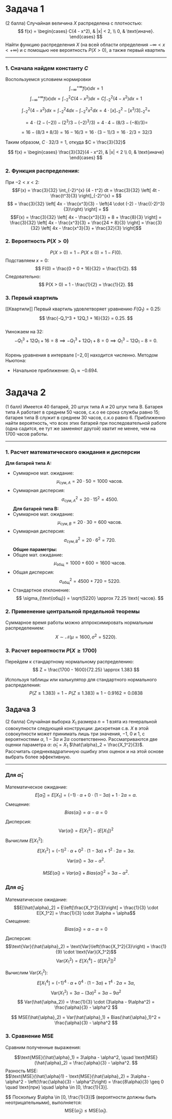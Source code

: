 # Задача 1
(2 балла)
Случайная величина $X$ распределена с плотностью:
$$
f(x) = 
\begin{cases} 
C(4 - x^2), & |x| < 2, \\
0, & \text{иначе}.
\end{cases}  
 $$
 Найти функцию распределения $X$ (на всей области определения $-\infty < x < +\infty$) и с помощью нее вероятность $P(X>0)$, а также первый квартиль
 
---
### 1. Сначала найдем константу $C$

Воспользуемся условием нормировки
$$\int_{-\infty}^{+\infty} f(x) dx = 1$$
$$\int_{-\infty}^{+\infty} f(x) dx = \int_{-2}^{2} C(4 - x^2) dx = C \int_{-2}^{2} (4 - x^2) dx = 1$$

$$\int_{-2}^{2} (4 - x^2) dx = \int_{-2}^{2} 4 dx - \int_{-2}^{2} x^2 dx = 4 \cdot [x]_{-2}^{2} - [x^3/3]_{-2}^{2} =$$

$$= 4 \cdot (2 - (-2)) - (2^3/3 - (-2)^3/3) = 4 \cdot 4 - (8/3 - (-8)/3) =$$

$$= 16 - (8/3 + 8/3) = 16 - 16/3 = 16 \cdot (3-1)/3 = 16 \cdot 2/3 = 32/3$$

Таким образом, $C \cdot 32/3 = 1$, откуда $C = \frac{3}{32}$

$$
f(x) = \begin{cases}
\frac{3}{32}(4 - x^2), & |x| < 2 \\
0, & \text{иначе}
\end{cases}
$$

### 2. Функция распределения:
 При $-2 < x < 2$:
   $$F(x) = \frac{3}{32} \int_{-2}^{x} (4 - t^2) dt = \frac{3}{32} \left[ 4t - \frac{t^3}{3} \right]_{-2}^{x} = $$
   $$ = \frac{3}{32} \left[ 4x - \frac{x^3}{3} - \left(4 \cdot (-2) - \frac{(-2)^3}{3}\right) \right] = $$
   $$F(x) = \frac{3}{32} \left[ 4x - \frac{x^3}{3} + 8 + \frac{8}{3} \right] = \frac{3}{32} \left[ 4x - \frac{x^3}{3} + \frac{24 + 8}{3} \right] = \frac{3}{32} \left[ 4x - \frac{x^3}{3} + \frac{32}{3} \right]$$

### 2. Вероятность $P(X > 0)$
$$
P(X > 0) = 1 - P(X \leq 0) = 1 - F(0).
$$
Подставляем $x = 0$:  
$$
F(0) = \frac{0 + 0 + 16}{32} = \frac{1}{2}.
$$
Следовательно:  
$$
P(X > 0) = 1 - \frac{1}{2} = \frac{1}{2}.
$$
### 3. Первый квартиль
[[Квартили]]
Первый квартиль удовлетворяет уравнению $F(Q_1) = 0.25$:  
$$
\frac{-Q_1^3 + 12Q_1 + 16}{32} = 0.25.
$$  
Умножаем на 32:  
$$
-Q_1^3 + 12Q_1 + 16 = 8 \implies -Q_1^3 + 12Q_1 + 8 = 0 \implies Q_1^3 - 12Q_1 - 8 = 0.
$$  
Корень уравнения в интервале $[-2, 0]$ находится численно. Методом Ньютона:  
- Начальное приближение: $Q_1 \approx -0.694$.  

# Задача 2
(1 балл)
Имеется 40 батарей, 20 штук типа A и 20 штук типа B. Батарея типа A работает в среднем 50 часов, с.к.о ее срока службы равно 15; батарея типа B служит в среднем 30 часов, с.к.о равно 6. Приближенно найти вероятность, что всех этих батарей при последовательной работе (одна садится, ее тут же заменяют другой) хватит не менее, чем на 1700 часов работы.

---
### 1. Расчет математического ожидания и дисперсии
**Для батарей типа A:**
- Суммарное мат. ожидание:  
  $$
  \mu_{\text{сум},A} = 20 \cdot 50 = 1000 \text{ часов}.
  $$
- Суммарная дисперсия:  
  $$
  \sigma_{\text{сум},A}^2 = 20 \cdot 15^2 = 4500.
  $$
**Для батарей типа B:**
- Суммарное мат. ожидание:  
  $$
  \mu_{\text{сум},B} = 20 \cdot 30 = 600 \text{ часов}.
  $$
- Суммарная дисперсия:  
  $$
  \sigma_{\text{сум},B}^2 = 20 \cdot 6^2 = 720.
  $$
**Общие параметры:**
- Общее мат. ожидание:  
  $$
  \mu_{\text{общ}} = 1000 + 600 = 1600 \text{ часов}.
  $$
- Общая дисперсия:  
  $$
  \sigma_{\text{общ}}^2 = 4500 + 720 = 5220.
  $$
- Стандартное отклонение:  
  $$
  \sigma_{\text{общ}} = \sqrt{5220} \approx 72.25 \text{ часов}.
  $$
### 2. Применение центральной предельной теоремы
Суммарное время работы можно аппроксимировать нормальным распределением:  
$$
X \sim \mathcal{N}(\mu = 1600, \sigma^2 = 5220).
$$
### 3. Расчет вероятности $P(X \geq 1700)$
Перейдем к стандартному нормальному распределению:  
$$
Z = \frac{1700 - 1600}{72.25} \approx 1.383
$$

Используя таблицы или калькулятор для стандартного нормального распределения:  
$$
P(Z \geq 1.383) = 1 - P(Z \leq 1.383) \approx 1 - 0.9162 = 0.0838
$$

## Задача 3
(2 балла)
Случайная выборка $X_1$ размера $n = 1$ взята из генеральной совокупности следующей конструкции: дискретная с.в. $X$ в этой совокупности может принимать лишь три значения, $-1$, $0$ и $1$, с вероятностями $\alpha$, $1-3\alpha$ и $2\alpha$ соответственно. Рассматриваются две оценки параметра $\alpha$: $\hat{\alpha}_1 = X_1$  $\hat{\alpha}_2 = \frac{X_1^2}{3}$. Рассчитать среднеквадратичную ошибку этих оценок и на этой основе выбрать более эффективную.

---
###  Для $\hat{\alpha}_1$
Математическое ожидание:  
$$
E[\hat{\alpha}_1] = E[X_1] = (-1) \cdot \alpha + 0 \cdot (1-3\alpha) + 1 \cdot 2\alpha = \alpha.
$$
Смещение:
$$
Bias(\hat{\alpha}_1) = \alpha - \alpha = 0
$$
Дисперсия:
$$
\text{Var}(\hat{\alpha}_1) = E[X_1^2] - (E[X_1])^2
$$
Вычислим $E[X_1^2]$:  
$$
E[X_1^2] = (-1)^2 \cdot \alpha + 0^2 \cdot (1-3\alpha) + 1^2 \cdot 2\alpha = 3\alpha.
$$
$$
\text{Var}(\hat{\alpha}_1) = 3\alpha - \alpha^2.
$$

$$
MSE(\hat{\alpha}_1) = Var(\hat{\alpha}_1) + Bias(\hat{\alpha}_1)^2 = 3\alpha - \alpha^2.
$$
### Для $\hat{\alpha}_2$

Математическое ожидание:  
$$E[\hat{\alpha}_2] = E\left[\frac{X_1^2}{3}\right] = \frac{1}{3} \cdot E[X_1^2] = \frac{1}{3} \cdot 3\alpha = \alpha$$
Смещение:
$$
Bias(\hat{\alpha}_1) = \alpha - \alpha = 0
$$
Дисперсия:
$$\text{Var}(\hat{\alpha}_2) = \text{Var}\left(\frac{X_1^2}{3}\right) = \frac{1}{9} \cdot \text{Var}(X_1^2)$$
$$
\text{Var}(X_1^2) = E[X_1^4] - (E[X_1^2])^2
$$

Вычислим $\text{Var}(X_1^2)$:  
$$E[X_1^4] = (-1)^4 \cdot \alpha + 0^4 \cdot (1-3\alpha) + 1^4 \cdot 2\alpha = 3\alpha,
$$
$$
\text{Var}(X_1^2) = 3\alpha - (3\alpha)^2 = 3\alpha - 9\alpha^2
$$
$$
Var(\hat{\alpha_2}) = \frac{1}{3} \cdot (3\alpha - 9\alpha^2) = \frac{\alpha}{3} - \alpha^2
$$

$$
MSE(\hat{\alpha}_2) = Var(\hat{\alpha}_1) + Bias(\hat{\alpha}_1)^2 = \frac{\alpha}{3} - \alpha^2
$$

### 3. Сравнение MSE
Сравним полученные выражения:  

$$\text{MSE}(\hat{\alpha}_1) = 3\alpha - \alpha^2, \quad \text{MSE}(\hat{\alpha}_2) = \frac{\alpha}{3} - \alpha^2.
$$
Разность MSE:  
$$\text{MSE}(\hat{\alpha}1) - \text{MSE}(\hat{\alpha}_2) = 3\alpha - \alpha^2 - \left(\frac{\alpha}{3} - \alpha^2\right) = \frac{8\alpha}{3} \geq 0 \quad \text{при} \quad \alpha \in [0, \frac{1}{3}].
  
$$
Поскольку $\alpha \in [0, \frac{1}{3}]$ (вероятности должны быть неотрицательными), выполняется:  
$$
\text{MSE}(\hat{\alpha}_2) \leq \text{MSE}(\hat{\alpha}_1).
$$

